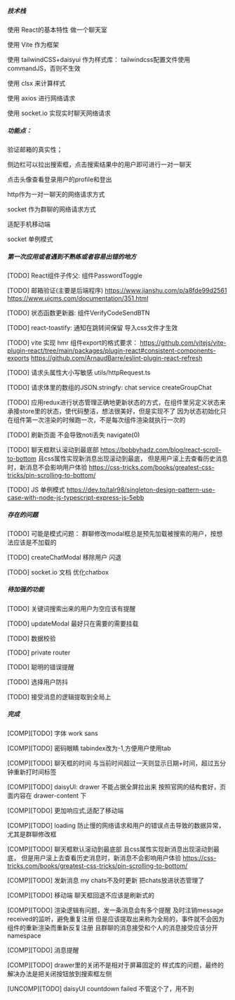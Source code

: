 ##### 技术栈
使用 React的基本特性 做一个聊天室

使用 Vite 作为框架

使用 tailwindCSS+daisyui 作为样式库：
	tailwindcss配置文件使用commandJS，否则不生效

使用 clsx 来计算样式

使用 axios 进行网络请求

使用 socket.io 实现实时聊天网络请求

##### 功能点：
验证邮箱的真实性；

侧边栏可以拉出搜索框，点击搜索结果中的用户即可进行一对一聊天

点击头像查看登录用户的profile和登出

http作为一对一聊天的网络请求方式

socket 作为群聊的网络请求方式

适配手机移动端

socket 单例模式

##### 第一次应用或者遇到不熟练或者容易出错的地方

[TODO] React组件子传父: 组件PasswordToggle

[TODO] 邮箱验证(主要是后端程序)
https://www.jianshu.com/p/a8fde99d2561
https://www.ujcms.com/documentation/351.html

[TODO] 状态函数更新器: 组件VerifyCodeSendBTN

[TODO] react-toastify: 通知在跳转间保留 导入css文件才生效

[TODO] vite 实现 hmr 组件export的格式要求：
https://github.com/vitejs/vite-plugin-react/tree/main/packages/plugin-react#consistent-components-exports
https://github.com/ArnaudBarre/eslint-plugin-react-refresh

[TODO] 请求头属性大小写敏感 utils/httpRequest.ts

[TODO] 请求体里的数组的JSON.stringfy: chat service createGroupChat

[TODO] 应用redux进行状态管理正确地更新状态的方式，在组件里另定义状态来承接store里的状态，使代码整洁，想法很美好，但是实现不了
因为状态初始化只在组件第一次渲染的时候跑一次，不是每次组件渲染就执行一次的

[TODO] 刷新页面 不会导致noti丢失 navigate(0)

[TODO] 聊天框默认滚动到最底部 
https://bobbyhadz.com/blog/react-scroll-to-bottom
且css属性实现新消息出现滚动到最底， 但是用户滚上去查看历史消息时，新消息不会影响用户体验
https://css-tricks.com/books/greatest-css-tricks/pin-scrolling-to-bottom/

[TODO] JS 单例模式
https://dev.to/talr98/singleton-design-pattern-use-case-with-node-js-typescript-express-js-5ebb



##### 存在的问题

[TODO] 可能是模式问题： 群聊修改modal框总是预先加载被搜索的用户，按想法应该是不加载的

[TODO] createChatModal 移除用户 闪退

[TODO] socket.io 文档 优化chatbox

##### 待加强的功能

[TODO] 关键词搜索出来的用户为空应该有提醒

[TODO] updateModal 最好只在需要的需要挂载

[TODO] 数据校验

[TODO] private router

[TODO] 聪明的错误提醒

[TODO] 选择用户防抖

[TODO] 接受消息的逻辑提取到全局上

##### 完成
[COMP][TODO] 字体 work sans

[COMP][TODO] 密码眼睛 tabindex改为-1,方便用户使用tab

[COMP][TODO] 聊天框的时间 与当前时间超过一天则显示日期+时间，超过五分钟重新打时间标签

[COMP][TODO] daisyUI: drawer 不能占据全屏拉出来
						 按照官网的结构套好，页面内容在 drawer-content 下

[COMP][TODO] 更加响应式,适配了移动端

[COMP][TODO] loading 防止慢的网络请求和用户的错误点击导致的数据异常， 尤其是群聊修改框  

[COMP][TODO] 聊天框默认滚动到最底部 且css属性实现新消息出现滚动到最底， 但是用户滚上去查看历史消息时，新消息不会影响用户体验
https://css-tricks.com/books/greatest-css-tricks/pin-scrolling-to-bottom/

[COMP][TODO] 发新消息 my chats不及时更新 把chats放进状态管理了

[COMP][TODO] 移动端 聊天框回退不应该是刷新式的

[COMP][TODO] 渲染逻辑有问题，发一条消息会有多个提醒 及时注销message received的监听，避免重复注册 但是应该提取出来称为全局的，事件就不会因为组件的重新渲染而重新反复注册 且群聊的消息接受和个人的消息接受应该分开 namespace

[COMP][TODO] 消息提醒

[COMP][TODO] drawer里的关闭不是相对于屏幕固定的 样式库的问题，最终的解决办法是把关闭按钮放到搜索框左侧

[UNCOMP][TODO] daisyUI countdown failed 不管这个了，用不到
